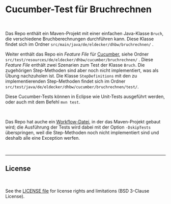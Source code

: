 # Cucumber-Test für Bruchrechnen #

<br>

Das Repo enthält ein Maven-Projekt mit einer einfachen Java-Klasse `Bruch`, die verschiedene
Bruchberechnungen durchführen kann. Diese Klasse findet sich im Ordner `src/main/java/de/eldecker/dhbw/bruchrechnen/` .

Weiter enthält das Repo ein *Feature File* für [Cucumber](https://cucumber.io/), siehe Ordner
`src/test/resources/de/eldecker/dhbw/cucumber/bruchrechnen/` .
Diese *Feature File* enthält zwei Szenarien zum Test der Klasse `Bruch`.
Die zugehörigen Step-Methoden sind aber noch nicht implementiert, was als Übung nachzuholen
ist.
Die Klasse `StepDefinitions` mit den zu implementierenden Step-Methoden findet sich im Ordner
`src/test/java/de/eldecker/dhbw/cucumber/bruchrechnen/test/`.

Diese Cucumber-Tests können in Eclipse wie Unit-Tests ausgeführt werden, oder auch mit dem
Befehl `mvn test`.

<br>

Das Repo hat auche ein [Workflow-Datei](.github/workflows/maven.yml), in der das Maven-Projekt
gebaut wird; die Ausführung der Tests wird dabei mit der Option `-DskipTests` überspringen,
weil die Step-Methoden noch nicht implementiert sind und deshalb alle eine Exception werfen.

<br>

----

## License ##

<br>

See the [LICENSE file](LICENSE.md) for license rights and limitations (BSD 3-Clause License).

<br>